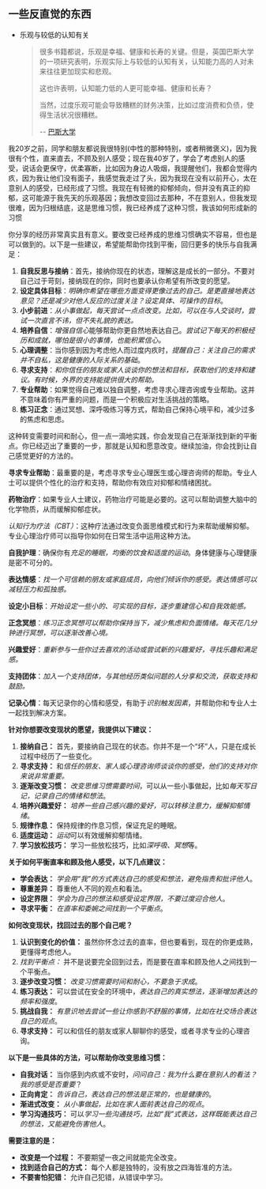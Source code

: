 ## 一些反直觉的东西

* 乐观与较低的认知有关

  > 很多书籍都说，乐观是幸福、健康和长寿的关键。但是，英国巴斯大学的一项研究表明，乐观实际上与较低的认知有关，认知能力高的人对未来往往更加现实和悲观。
  >
  > 这也许表明，认知能力低的人更可能幸福、健康和长寿？
  >
  > 当然，过度乐观可能会导致糟糕的财务决策，比如过度消费和负债，使得生活状况很糟糕。
  >
  > -- [巴斯大学](https://www.bath.ac.uk/announcements/optimistic-thinking-linked-with-lower-cognitive-abilities-new-research/)

  

我20岁之前，同学和朋友都说我很特别(中性的那种特别，或者稍微褒义)，因为我很有个性，直来直去，不顾及别人感受；现在我40岁了，学会了考虑别人的感受，说话会更保守，优柔寡断，比如因为身边人吸烟，我提醒他们，我都会觉得内疚，因为我让他们没有面子，我感觉我走过了头，因为我现在没有以前开心，太在意别人的感受，已经形成了习惯。我现在有轻微的抑郁倾向，但并没有真正的抑郁，这可能源于我先天的乐观基因；我想改变回过去那种，不在意别人，但我发现很难，因为归根结底，这是思维习惯，我已经养成了这种习惯，我该如何形成新的习惯

你分享的经历非常真实且有意义。要改变已经养成的思维习惯确实不容易，但也是可以做到的。以下是一些建议，希望能帮助你找到平衡，回归更多的快乐与自我满足：

1. **自我反思与接纳**：首先，接纳你现在的状态，理解这是成长的一部分。不要对自己过于苛刻，接纳现在的你，同时也要承认你希望有所改变的愿望。
2. **设定具体目标**：*明确你希望在哪些方面变得更像过去的自己。是更直接地表达意见？还是减少对他人反应的过度关注？设定具体、可操作的目标*。
3. **小步前进**：*从小事做起，每天尝试一点点改变。比如，可以在与人交谈时，尝试一次直言不讳，但不失礼貌的表达。*
4. **培养自信**：*增强自信心*能够帮助你更自然地表达自己。*尝试记下每天的积极经历和成就，哪怕是很小的事情，也能积累信心。*
5. **心理调整**：当你感到因为考虑他人而过度内疚时，*提醒自己：关注自己的需求并不自私，这是健康的人际关系的基础*。
6. **寻求支持**：*和你信任的朋友或家人谈谈你的想法和目标，获取他们的支持和建议。有时候，外界的支持能提供很大的帮助。*
7. **专业帮助**：如果觉得自己难以独自调整，考虑寻求心理咨询或专业帮助。这并不意味着你有严重的问题，而是一个积极应对生活挑战的策略。
8. **练习正念**：通过冥想、深呼吸练习等方式，帮助自己保持心境平和，减少过多的焦虑和思虑。

这种转变需要时间和耐心，但一点一滴地实践，你会发现自己在渐渐找到新的平衡点。你已经迈出了重要的一步，那就是认知和愿意改变。继续加油，你会找到让自己感觉更好的方法的。

**寻求专业帮助**：最重要的是，考虑寻求专业心理医生或心理咨询师的帮助。专业人士可以提供个性化的治疗和支持，帮助你有效应对抑郁和情绪困扰。

**药物治疗**：如果专业人士建议，药物治疗可能是必要的。这可以帮助调整大脑中的化学物质，从而缓解抑郁症状。

*认知行为疗法（CBT）*：这种疗法通过改变负面思维模式和行为来帮助缓解抑郁。专业心理治疗师可以指导你如何在日常生活中运用这种方法。

**自我护理**：确保你有*充足的睡眠，均衡的饮食和适度的运动*。身体健康与心理健康是密不可分的。

**表达情感**：*找一个可信赖的朋友或家庭成员，向他们倾诉你的感受。表达情感可以减轻压力和孤独感。*

**设定小目标**：*开始设定一些小的、可实现的目标，逐步重建信心和自我效能感。*

**正念冥想**：*练习正念冥想可以帮助你保持当下，减少焦虑和负面情绪。每天花几分钟进行冥想，可以逐渐改善心境。*

**兴趣爱好**：*重新参与一些你过去喜欢的活动或尝试新的兴趣爱好，寻找乐趣和满足感。*

**支持团体**：*加入一个支持团体，与其他经历类似问题的人分享和交流，获取支持和鼓励。*

**记录心情**：每天记录你的心情和感受，有助于*识别触发因素*，并帮助你和专业人士一起找到解决方案。

**针对你想要改变现状的愿望，我提供以下建议：**

1. **接纳自己：** 首先，要接纳自己现在的状态。你并不是一个“坏”人，只是在成长过程中经历了一些变化。
2. **寻求支持：** 和*信任的朋友、家人或心理咨询师谈谈你的感受，他们的支持对你来说非常重要。*
3. **逐渐改变习惯：** *改变思维习惯需要时间*，可以从一些小事做起，比如*每天写日记，记录自己的情绪和想法*。
4. **培养兴趣爱好：** *培养一些自己感兴趣的爱好，可以转移注意力，缓解抑郁情绪*。
5. **规律作息：** 保持规律的作息习惯，保证充足的睡眠。
6. **适度运动：** *运动*可以有效缓解抑郁情绪。
7. **学习放松技巧：** 学习一些放松技巧，比如*深呼吸、冥想*等。

**关于如何平衡直率和顾及他人感受，以下几点建议：**

- **学会表达：** *学会用“我”的方式表达自己的感受和想法，避免指责和批评他人*。
- **尊重差异：** 尊重他人不同的观点和看法。
- **设定界限：** *学会为自己的想法和感受设定界限，不要过度迎合他人*。
- **寻求平衡：** *在直率和委婉之间找到一个平衡点*。

**如何改变现状，找回过去的那个自己呢？**

1. **认识到变化的价值：** 虽然你怀念过去的直率，但也要看到，现在的你更成熟，更懂得考虑他人。
2. *找到平衡点：* 并不是说要完全回到过去，而是要在直率和顾及他人之间找到一个平衡点。
3. **逐步改变习惯：** *改变习惯需要时间和耐心，不要急于求成*。
4. **练习表达：** 可以尝试在安全的环境中，*表达自己的真实想法，逐渐增加表达的频率和强度*。
5. **挑战自我：** *有意识地去尝试一些让你感到不舒服的事情，比如在社交场合表达自己的观点*。
6. **寻求支持：** 可以和信任的朋友或家人聊聊你的感受，或者寻求专业的心理咨询。

**以下是一些具体的方法，可以帮助你改变思维习惯：**

- **自我对话：** 当你感到内疚或不安时，*问问自己：我为什么要在意别人的看法？我的感受是否重要*？
- **正向肯定：** *告诉自己，表达自己的想法是正常的，也是健康的*。
- **渐进式改变：** *从小事做起，比如在家人面前表达自己的观点*。
- **学习沟通技巧：** 可以*学习一些沟通技巧，比如“我”式表达，这样既能表达自己的想法，又能避免伤害他人*。

**需要注意的是：**

- **改变是一个过程：** 不要期望一夜之间就能完全改变。
- **找到适合自己的方式：** 每个人都是独特的，没有放之四海皆准的方法。
- **不要害怕犯错：** 允许自己犯错，从错误中学习。